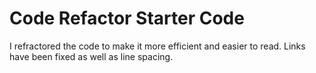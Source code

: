 # Code Refactor Starter Code
I refractored the code to make it 
more efficient and easier to read.
Links have been fixed as well as line spacing.

